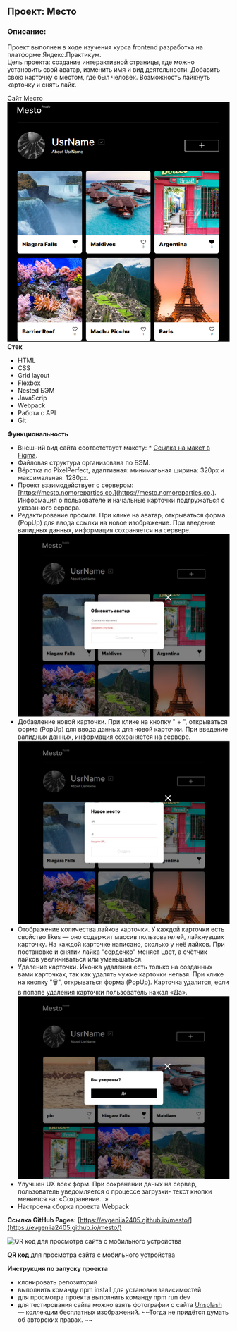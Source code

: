 ## Проект: Место

### Описание:
Проект выполнен в ходе изучения курса frontend разработка на платформе Яндекс.Практикум.</br>
Цель проекта: создание интерактивной страницы, где можно установить свой аватар, изменить имя и вид деятельности. Добавить свою карточку с местом, где был человек. Возможность лайкнуть карточку и снять лайк.

Сайт Место</br>
![](/src/images/ImgPage.png)
**Стек**
- HTML
- CSS
- Grid layout
- Flexbox
- Nested БЭМ
- JavaScrip
- Webpack
- Работа с API
- Git

**Функциональность**
- Внешний вид сайта соответствует макету: \* [Ссылка на макет в Figma](https://www.figma.com/file/2cn9N9jSkmxD84oJik7xL7/JavaScript.-Sprint-4?node-id=0%3A1).
- Файловая структура организована по БЭМ.
- Вёрстка по PixelPerfect, адаптивная: минимальная ширина: 320px и максимальная: 1280px.
- Проект взаимодействует с сервером: [https://mesto.nomoreparties.co.](https://mesto.nomoreparties.co.). Информация о пользователе и начальные карточки подгружаться с указанного сервера.
- Редактирование профиля. При клике на аватар, открываться форма (PopUp) для ввода ссылки на новое изображение. При введение валидных данных, информация сохраняется на сервере.
![](/src/images/UpdateAvatar.jpg)
- Добавление новой карточки. При клике на кнопку " + ", открываться форма (PopUp) для ввода данных для новой карточки. При введение валидных данных, информация сохраняется на сервере.
![](/src/images/AddPic.jpg)
- Отображение количества лайков карточки. У каждой карточки есть свойство likes — оно содержит массив пользователей, лайкнувших карточку. На каждой карточке написано, сколько у неё лайков. При постановке и снятии лайка "сердечко" меняет цвет, а счётчик лайков увеличиваться или уменьшаться.
- Удаление карточки. Иконка удаления есть только на созданных вами карточках, так как удалять чужие карточки нельзя. При клике на кнопку "🗑", открываться форма (PopUp). Карточка удалится, если в попапе удаления карточки пользователь нажал «Да».
![](/src/images/DelCard.jpg)
- Улучшен UX всех форм. При coхранении даных на сервер, пользователь уведомляется о процессе загрузки- текст кнопки меняется на: «Сохранение...»
- Настроена сборка проекта Webpack

**Ссылка GitHub Pages:**
[https://evgeniia2405.github.io/mesto/](https://evgeniia2405.github.io/mesto/)

![QR код для просмотра сайта с мобильного устройства](https://user-images.githubusercontent.com/107268897/184111082-c70ea692-5f1f-4824-b7b3-b751f9bf1af3.png)

**QR код** для просмотра сайта с мобильного устройства

**Инструкция по запуску проекта**
- клонировать репозиторий
- выполнить команду npm install для установки зависимостей
- для просмотра проекта выполнить команду npm run dev
- для тестирования сайта можно взять фотографии с сайта [Unsplash](https://unsplash.com/) — коллекции бесплатных изображений. ~~Тогда не придётся думать об авторских правах. ~~

